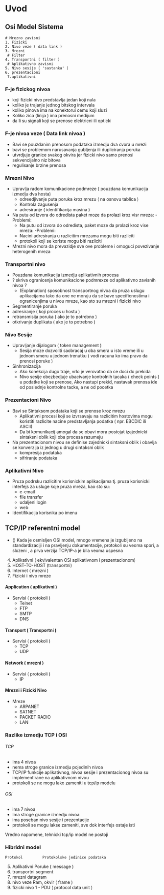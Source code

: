 # Uvod 
## Osi Model Sistema
	# Mrezno zavisni
	1. Fizicki 
	2. Nivo veze ( data link )  
	3. Mrezni 
	 # Filter
	4. Transportni ( filter )
	 # Aplikativno zavisni
	5. Nivo sesije ( 'sastanka' )
	6. prezentacioni
	 7.aplikativni 

### F-je fizickog nivoa
- koji fizicki nivo predstavlja jedan koji nula
- koliko je trajanje jednog bitskog intervala
- koliko pinova ima na konektorui cemu koji sluzi
- Koliko zica (linija ) ima prenosni medijum
- da li su signali koji se prenose elektricni ili opticki

### F-je nivoa veze ( Data link nivoa )
- Bavi se pouzdanim prenosom podataka izmedju dva cvora u mrezi 
- bavi se problemom narusavanja gubljenja ili dupliciranja poruka
- utvrdjuje granice svakog okvira jer fizicki nivo samo prenosi sekvencijalno niz bitova
- regulisanje brzine prenosa

### Mrezni Nivo 
- Upravlja radom komunikacione podmreze ( pouzdana komunikacija izmedju dva hosta)
	-  odreedjivanje puta poruka kroz mrezu ( na osnovu tablica )
	- Kontrola zagusenja
	- adresiranje ( identifikacija masina )
- Na putu od izvora do odredista paket moze da prolazi kroz visr mreza:
	-Problemi:
	- Na putu od izvora do odredista, paket moze da prolazi kroz vise mreza:
	-Problemi:
	- Nacini adresiranja u razlicitim mrezama mogu biti razliciti
	- protokoli koji se koriste mogu biti razliciti
- Mrezni nivo mora da prevazidje sve ove probleme i omoguci povezivanje heterogenih mreza

### Transportni nivo
- Pouzdana komunikacija izmedju aplikativnih procesa
- ? skriva ogranicenja komunikacione podmrexze od aplikativno zavisnih nivoa ? 
	- (Explanation) sposobnost transportnog nivoa da pruza uslugu aplikacijama tako da one ne moraju da se bave specificnostima i ogranicenjima u nivou mreze, kao sto su mrezni i fizicki nivo
- Segmentiranje poruka
- adresiranje ( koji proces u hostu )
- retransmisija poruka ( ako je to potrebno )
- otkrivanje duplikata ( ako je to potrebno )

### Nivo Sesije
- Upravljanje dijalogom ( token management )
	- Sesija moze dozvoliti saobracaj u oba smera u isto vreme ili u jednom smeru u jednom trenutku ( vodi racuna ko ima pravo da prenosi poruke )
- Sinhronizacija
	- Ako konekcija dugo traje, vrlo je verovatno da ce doci do prekida
	- Nivo sesije obezbedjuje ubacivanje kontrolnih tacaka ( check points ) u podatke koji se prenose, Ako nastupi prekid, nastavak prenosa ide od poslednje kontrolne tacke, a ne od pocetka
### Prezentacioni Nivo
- Bavi se Sintaksom podataka koji se prenose kroz mrezu
	- Aplikativni procesi koji se izvrsavaju na razlicitim hostovima mogu koristiti razlicite nacine predstavljanja podatka ( npr. EBCDIC ili ASCII)
	- Da bi komunikacij amogal da se obavi mora postojat izajednicki sintaksni oblik koji oba procesa razumeju
- Na prezentacionom nivou se definise zajednicki sintaksni oblik i obavlja se konverzija iz jednog u drugi sintaksni oblik
	- kompresija podataka
	- sifriranje podataka

### Aplikativni Nivo
- Pruza podrsku razlicitim korisnickim aplikacijama tj. pruza korisnicki interfejs za usluge koje pruza mreza, kao sto su: 
	- e-email
	- file transfer
	- udaljeni login
	- web
- Identifikacija korisnika po imenu

## TCP/IP referentni model
- () Kada je osmisljen OSI model, mnogo vremena je izgubljeno na standardizaciji i na pravljenju dokumentacije, protokoli su veoma spori, a slozeni , a prva verzija TCP/IP-a je bila veoma uspesna

4. Aplikativni ( ekvivalentan OSI aplikativnom i prezentacionom)
3. HOST-TO-HOST (transportni)
2. Internet ( mrezni )
1. Fizicki i nivo mreze
#### Application ( aplikativni )
- Servisi  ( protokoli )
	- Telnet
	- FTP
	- SMTP
	- DNS
#### Transport ( Transportni )
- Servisi ( protokoli )
	- TCP
	- UDP
#### Network ( mrezni )
- Servisi ( protokoli  )
	- IP
#### Mrezni i Fizicki Nivo
 -  Mreze
	 - ARPANET
	 - SATNET
	 - PACKET RADIO
	 - LAN

### Razlike izmedju TCP i OSI

###### TCP
- Ima 4 nivoa
- nema stroge granice izmedju pojedinih nivoa
- TCP/IP funkcije aplikativnog, nivoa sesije i prezentacionog nivoa su implementirane na aplikativnom nivou
- protokoli se ne mogu lako zameniti u tcp/ip modelu
###### OSI
- ima 7 nivoa 
- Ima stroge granice izmedju nivoa 
- ima poseban nivo sesije i prezentacije 
- protokoli se mogu lakse zameniti, sve dok interfejs ostaje isti

Vredno napomene, tehnicki tcp/ip model ne postoji

### Hibridni model 
	Protokol         Protokolske jedinice podataka
5. Aplikativni                  Poruke ( message )
4. transportni                 segment
3. mrezni                         datagram
2. nivo veze                     Ram, okvir ( frame )
1. fizicki nivo                    1 - PDU ( protocol data unit )




